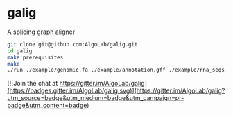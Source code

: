 # galig

A splicing graph aligner

```bash
git clone git@github.com:AlgoLab/galig.git
cd galig
make prerequisites
make
./run ./example/genomic.fa ./example/annotation.gff ./example/rna_seqs.fa 3 5 example out
```

[![Join the chat at https://gitter.im/AlgoLab/galig](https://badges.gitter.im/AlgoLab/galig.svg)](https://gitter.im/AlgoLab/galig?utm_source=badge&utm_medium=badge&utm_campaign=pr-badge&utm_content=badge)
